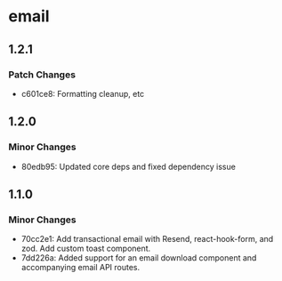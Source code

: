 # email

## 1.2.1

### Patch Changes

- c601ce8: Formatting cleanup, etc

## 1.2.0

### Minor Changes

- 80edb95: Updated core deps and fixed dependency issue

## 1.1.0

### Minor Changes

- 70cc2e1: Add transactional email with Resend, react-hook-form, and zod. Add custom toast component.
- 7dd226a: Added support for an email download component and accompanying email API routes.
